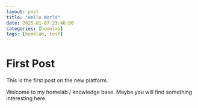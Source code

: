 ```yaml
---
layout: post
title: "Hello World"
date: 2025-01-07 23:46:00
categories: [homelab]
tags: [homelab, test]
---
```



# First Post
This is the first post on the new platform.

Welcome to my homelab / knowledge base. Maybe you will find something interesting here.


